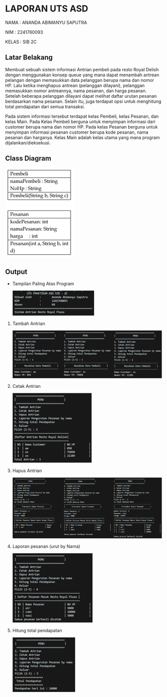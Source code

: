 # LAPORAN UTS ASD
NAMA  : ANANDA ABIMANYU SAPUTRA

NIM   : 2241760093

KELAS : SIB 2C

## Latar Belakang

Membuat sebuah sistem informasi Antrian pembeli pada resto Royal Delish dengan menggunakan konsep queue yang mana dapat menambah antrean pelangan dengan memasukkan data pelanggan berupa nama dan nomor HP. Lalu ketika menghapus antrean (pelanggan dilayani), pelanggan memasukkan nomor antreannya, nama pesanan, dan harga pesanan. Setelah beberapa pelanggan dilayani dapat melihat daftar urutan pesanan berdasarkan nama pesanan. Selain itu, juga terdapat opsi untuk menghitung total pendapatan dari semua transaksi. 

Pada sistem informasi tersebut terdapat kelas Pembeli, kelas Pesanan, dan kelas Main. Pada Kelas Pembeli berguna untuk menyimpan informasi dari customer berupa nama dan nomor HP. Pada kelas Pesanan berguna untuk menyimpan informasi pesanan customer berupa kode pesanan, nama pesanan dan harganya. Kelas Main adalah kelas utama yang mana program dijalankan/dieksekusi.

## Class Diagram
<img src="cd.png">

## Output
* Tampilan Paling Atas Program

    <img src="top.png">
1. Tambah Antrian

    <img src="1.png">
2. Cetak Antrian

    <img src="2.png">
3. Hapus Antrian

    <img src="3.png">
4. Laporan pesanan (urut by Nama)

    <img src="4.png">
5. Hitung total pendapatan

    <img src="5.png">
